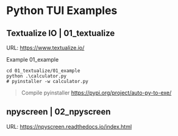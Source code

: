 # Python TUI Examples

## Textualize IO | 01_textualize

URL: https://www.textualize.io/

Example 01_example

```
cd 01_textualize/01_example
python .\calculator.py
# pyinstaller -w calculator.py
```

> Compile
> pyinstaller
> https://pypi.org/project/auto-py-to-exe/

## npyscreen | 02_npyscreen

URL: https://npyscreen.readthedocs.io/index.html



